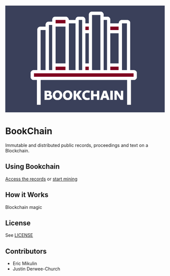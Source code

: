 [![logo](https://raw.githubusercontent.com/ErisMik/BookChain/master/bookchainlogo.png)](https://github.com/ErisMik/BookChain)

# BookChain
Immutable and distributed public records, proceedings and text on a Blockchain.

## Using Bookchain
[Access the records](http://google.com) or [start mining](https://github.com/ErisMik/BookChain/tree/master/bookchain-miner)

## How it Works

Blockchain magic

## License
See [LICENSE](https://raw.githubusercontent.com/ErisMik/BookChain/master/LICENSE.txt)

## Contributors
* Eric Mikulin
* Justin Derwee-Church
